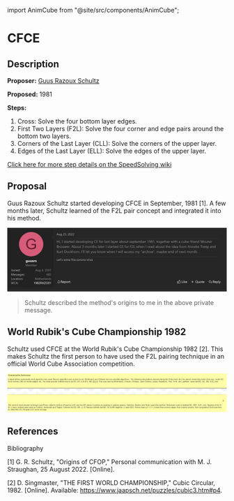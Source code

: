 import AnimCube from "@site/src/components/AnimCube";

# CFCE

<AnimCube params="config=../../ExhibitConfig.txt&facelets=ydydydydywwwwwwwwwbbbdbbbbbgggdgggggodooooooorrrdrrrrr" width="400px" height="400px" />

## Description

**Proposer:** [Guus Razoux Schultz](CubingContributors/MethodDevelopers.md#schultz-guus-razoux)

**Proposed:** 1981

**Steps:**

1. Cross: Solve the four bottom layer edges.
2. First Two Layers (F2L): Solve the four corner and edge pairs around the bottom two layers.
3. Corners of the Last Layer (CLL): Solve the corners of the upper layer.
4. Edges of the Last Layer (ELL): Solve the edges of the upper layer.

[Click here for more step details on the SpeedSolving wiki](https://www.speedsolving.com/wiki/index.php/CFCE)

## Proposal

Guus Razoux Schultz started developing CFCE in September, 1981 [1]. A few months later, Schultz learned of the F2L pair concept and integrated it into his method.

![](img/CFCE/Proposal.png)

> Schultz described the method's origins to me in the above private message.

## World Rubik's Cube Championship 1982

Schultz used CFCE at the World Rubik's Cube Championship 1982 [2]. This makes Schultz the first person to have used the F2L pairing technique in an official World Cube Association competition.

![](img/CFCE/WorldChampionship.png)

## References

Bibliography

[1] G. R. Schultz, "Origins of CFOP," Personal communication with M. J. Straughan, 25 August 2022. [Online].  

[2] D. Singmaster, "THE FIRST WORLD CHAMPIONSHIP," Cubic Circular, 1982. [Online]. Available: https://www.jaapsch.net/puzzles/cubic3.htm#p4.